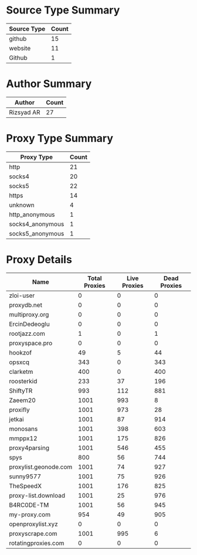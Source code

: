 # Source Type Summary

| Source Type | Count |
|-------------|-------|
| github | 15 |
| website | 11 |
| Github | 1 |


# Author Summary

| Author | Count |
|--------|-------|
| Rizsyad AR | 27 |


# Proxy Type Summary

| Proxy Type | Count |
|------------|-------|
| http | 21 |
| socks4 | 20 |
| socks5 | 22 |
| https | 14 |
| unknown | 4 |
| http_anonymous | 1 |
| socks4_anonymous | 1 |
| socks5_anonymous | 1 |


# Proxy Details

| Name | Total Proxies | Live Proxies | Dead Proxies |
|------|---------------|--------------|---------------|
| zloi-user | 0 | 0 | 0 |
| proxydb.net | 0 | 0 | 0 |
| multiproxy.org | 0 | 0 | 0 |
| ErcinDedeoglu | 0 | 0 | 0 |
| rootjazz.com | 1 | 0 | 1 |
| proxyspace.pro | 0 | 0 | 0 |
| hookzof | 49 | 5 | 44 |
| opsxcq | 343 | 0 | 343 |
| clarketm | 400 | 0 | 400 |
| roosterkid | 233 | 37 | 196 |
| ShiftyTR | 993 | 112 | 881 |
| Zaeem20 | 1001 | 993 | 8 |
| proxifly | 1001 | 973 | 28 |
| jetkai | 1001 | 87 | 914 |
| monosans | 1001 | 398 | 603 |
| mmppx12 | 1001 | 175 | 826 |
| proxy4parsing | 1001 | 546 | 455 |
| spys | 800 | 56 | 744 |
| proxylist.geonode.com | 1001 | 74 | 927 |
| sunny9577 | 1001 | 75 | 926 |
| TheSpeedX | 1001 | 176 | 825 |
| proxy-list.download | 1001 | 25 | 976 |
| B4RC0DE-TM | 1001 | 56 | 945 |
| my-proxy.com | 954 | 49 | 905 |
| openproxylist.xyz | 0 | 0 | 0 |
| proxyscrape.com | 1001 | 995 | 6 |
| rotatingproxies.com | 0 | 0 | 0 |

